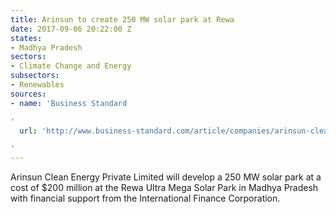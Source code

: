```yaml
---
title: Arinsun to create 250 MW solar park at Rewa
date: 2017-09-06 20:22:00 Z
states:
- Madhya Pradesh
sectors:
- Climate Change and Energy
subsectors:
- Renewables
sources:
- name: 'Business Standard

'
  url: 'http://www.business-standard.com/article/companies/arinsun-clean-energy-to-develop-250-mw-solar-park-in-mp-for-200-mn-117082900164_1.html

'
---
```


Arinsun Clean Energy Private Limited will develop a 250 MW solar park at a cost of $200 million at the Rewa Ultra Mega Solar Park in Madhya Pradesh with financial support from the International Finance Corporation.
